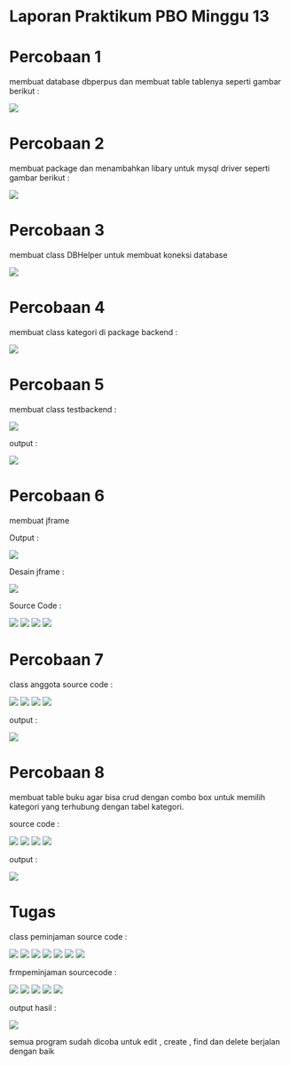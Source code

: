 # Laporan Praktikum PBO Minggu 13

# Percobaan 1
<p>membuat database dbperpus dan membuat table tablenya seperti gambar berikut :</p>
<img src="img/Screenshot (2).png">

# Percobaan 2

<p>membuat package dan menambahkan libary untuk mysql driver seperti gambar berikut :</p>
<img src="img/Screenshot (3).png">

# Percobaan 3
<p>membuat class DBHelper untuk membuat koneksi database</p>
<img src="img/Screenshot (4).png">

# Percobaan 4
<p>membuat class kategori di package backend : </p>
<img src="img/Screenshot (5).png">

# Percobaan 5
<p> membuat class testbackend : </p>
<img src="img/Screenshot (7).png">
<p> output : </p>
<img src="img/Screenshot (8).png">

# Percobaan 6

<p> membuat jframe </p>
<p> Output : </p>
<img src="img/Screenshot (9).png">
<p> Desain jframe : </p>
<img src="img/Screenshot (10).png">
<p> Source Code : </p>
<img src="img/Screenshot (11).png">
<img src="img/Screenshot (12).png">
<img src="img/Screenshot (13).png">
<img src="img/Screenshot (14).png">

# Percobaan 7

<p>class anggota source code : </p>
<img src="img/Screenshot (19).png">
<img src="img/Screenshot (20).png">
<img src="img/Screenshot (21).png">
<img src="img/Screenshot (22).png">
<p> output : </p>
<img src="img/Screenshot (23).png">

# Percobaan 8

<p> membuat table buku agar bisa crud dengan combo box untuk memilih kategori yang
terhubung dengan tabel kategori. </p>
<p>source code : </p>
<img src="img/Screenshot (24).png">
<img src="img/Screenshot (25).png">
<img src="img/Screenshot (26).png">
<img src="img/Screenshot (27).png">
<p>output : </p>
<img src="img/Screenshot (28).png">

# Tugas

<p>class peminjaman source code : </p>
<img src="img/Screenshot (29).png">
<img src="img/Screenshot (30).png">
<img src="img/Screenshot (31).png">
<img src="img/Screenshot (32).png">
<img src="img/Screenshot (33).png">
<img src="img/Screenshot (42).png">
<img src="img/Screenshot (35).png">
<p>frmpeminjaman sourcecode : </p>
<img src="img/Screenshot (36).png">
<img src="img/Screenshot (37).png">
<img src="img/Screenshot (38).png">
<img src="img/Screenshot (39).png">
<img src="img/Screenshot (43).png">
<p>output hasil : </p>
<img src="img/Screenshot (41).png">
<p>semua program sudah dicoba untuk edit , create , find dan delete berjalan dengan baik</p>